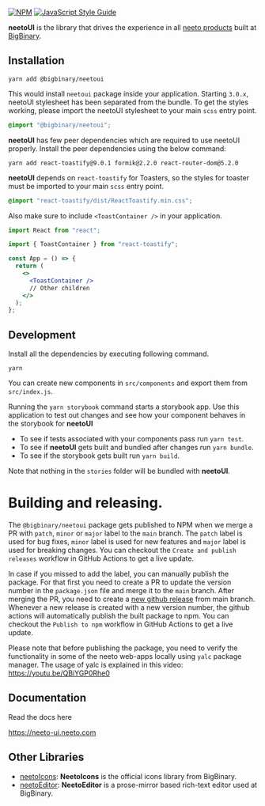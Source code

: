 [![NPM](https://img.shields.io/npm/v/@bigbinary/neetoui.svg)](https://www.npmjs.com/package/@bigbinary/neetoui) [![JavaScript Style Guide](https://img.shields.io/badge/code_style-standard-brightgreen.svg)](https://standardjs.com)

**neetoUI** is the library that drives the experience in all [neeto products](https://neeto.com/) built at [BigBinary](https://www.bigbinary.com).

## Installation

```
yarn add @bigbinary/neetoui
```

This would install `neetoui` package inside your application.
Starting `3.0.x`, neetoUI stylesheet has been separated from the bundle. To get the styles working, please import the neetoUI stylesheet to your main `scss` entry point.

```scss
@import "@bigbinary/neetoui";
```

**neetoUI** has few peer dependencies which are required to use neetoUI properly. Install the peer dependencies using the below command:

```
yarn add react-toastify@9.0.1 formik@2.2.0 react-router-dom@5.2.0
```

**neetoUI** depends on `react-toastify` for Toasters, so the styles for toaster must be imported to your main `scss` entry point.

```scss
@import "react-toastify/dist/ReactToastify.min.css";
```

Also make sure to include `<ToastContainer />` in your application.

```jsx
import React from "react";

import { ToastContainer } from "react-toastify";

const App = () => {
  return (
    <>
      <ToastContainer />
      // Other children
    </>
  );
};
```

## Development

Install all the dependencies by executing following command.

```
yarn
```

You can create new components in `src/components` and export them from `src/index.js`.

Running the `yarn storybook` command starts a storybook app. Use this application to test out changes and see how your component behaves in the storybook for **neetoUI**

- To see if tests associated with your components pass run `yarn test`.
- To see if **neetoUI** gets built and bundled after changes run `yarn bundle`.
- To see if the storybook gets built run `yarn build`.

Note that nothing in the `stories` folder will be bundled with **neetoUI**.

# Building and releasing.

The `@bigbinary/neetoui` package gets published to NPM when we
merge a PR with `patch`, `minor` or `major` label to the `main` branch. The
`patch` label is used for bug fixes, `minor` label is used for new features and
`major` label is used for breaking changes. You can checkout the
`Create and publish releases` workflow in GitHub Actions to get a live update.

In case if you missed to add the label, you can manually publish the package.
For that first you need to create a PR to update the version number in the
`package.json` file and merge it to the `main` branch. After merging the PR, you
need to create a
[new github release](https://github.com/bigbinary/neeto-ui/releases/new)
from main branch. Whenever a new release is created with a new version number,
the github actions will automatically publish the built package to npm. You can
checkout the `Publish to npm` workflow in GitHub Actions to get a live update.

Please note that before publishing the package, you need to verify the
functionality in some of the neeto web-apps locally using `yalc` package
manager. The usage of yalc is explained in this video:
https://youtu.be/QBiYGP0Rhe0

## Documentation

Read the docs here

https://neeto-ui.neeto.com

## Other Libraries

- [neetoIcons](https://github.com/bigbinary/neeto-icons): **NeetoIcons** is the official icons library from BigBinary.
- [neetoEditor](https://github.com/bigbinary/neeto-editor-tiptap): **NeetoEditor** is a prose-mirror based rich-text editor used at BigBinary.
